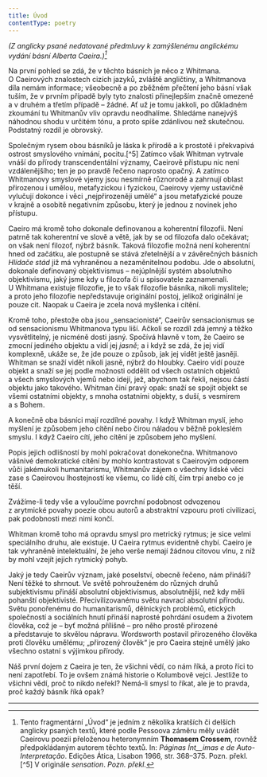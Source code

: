 ```yaml
---
title: Úvod
contentType: poetry
---
```


<section>

<div class="centered">

<div class="verse">

_(Z anglicky psané nedatované předmluvy k zamýšlenému anglickému vydání básní Alberta Caeira.)[^4]_

</div>

</div>

</section>

<section>

Na první pohled se zdá, že v těchto básních je něco z Whitmana. O Caeirových znalostech cizích jazyků, zvláště angličtiny, a Whitmanova díla nemám informace; všeobecně a po zběžném přečtení jeho básní však tuším, že v prvním případě byly tyto znalosti přinejlepším značně omezené a v druhém a třetím případě – žádné. Ať už je tomu jakkoli, po důkladném zkoumání tu Whitmanův vliv opravdu neodhalíme. Shledáme nanejvýš náhodnou shodu v určitém tónu, a proto spíše zdánlivou než skutečnou. Podstatný rozdíl je obrovský.

Společným rysem obou básníků je láska k přírodě a k prostotě i překvapivá ostrost smyslového vnímání, pocitu.[^5] Zatímco však Whitman vytrvale vnáší do přírody transcendentální významy, Caeirově přístupu nic není vzdálenějšího; ten je po pravdě řečeno naprosto opačný. A zatímco Whitmanovy smyslové vjemy jsou nesmírně různorodé a zahrnují oblast přirozenou i umělou, metafyzickou i fyzickou, Caeirovy vjemy ustavičně vylučují dokonce i věci „nejpřirozeněji umělé“ a jsou metafyzické pouze v krajně a osobitě negativním způsobu, který je jednou z novinek jeho přístupu.

Caeiro má kromě toho dokonale definovanou a koherentní filozofii. Není patrně tak koherentní ve slově a větě, jak by se od filozofa dalo očekávat; on však není filozof, nýbrž básník. Taková filozofie možná není koherentní hned od začátku, ale postupně se stává zřetelnější a v závěrečných básních _Hlídače stád_ již má vyhraněnou a nezaměnitelnou podobu. Jde o absolutní, dokonale definovaný objektivismus – nejúplnější systém absolutního objektivismu, jaký jsme kdy u filozofa či u spisovatele zaznamenali. U Whitmana existuje filozofie, je to však filozofie básníka, nikoli myslitele; a proto jeho filozofie nepředstavuje originální postoj, jelikož originální je pouze cit. Naopak u Caeira je zcela nová myšlenka i cítění.

Kromě toho, přestože oba jsou „sensacionisté“, Caeirův sensacionismus se od sensacionismu Whitmanova typu liší. Ačkoli se rozdíl zdá jemný a těžko vysvětlitelný, je nicméně dosti jasný. Spočívá hlavně v tom, že Caeiro se zmocní jediného objektu a vidí jej _jasně_; a i když se zdá, že jej vidí komplexně, ukáže se, že jde pouze o způsob, jak jej vidět ještě jasněji. Whitman se snaží vidět nikoli jasně, nýbrž do hloubky. Caeiro vidí pouze objekt a snaží se jej podle možnosti oddělit od všech ostatních objektů a všech smyslových vjemů nebo idejí, jež, abychom tak řekli, nejsou částí objektu jako takového. Whitman činí pravý opak: snaží se spojit objekt se všemi ostatními objekty, s mnoha ostatními objekty, s duší, s vesmírem a s Bohem.

A konečně oba básníci mají rozdílné povahy. I když Whitman myslí, jeho myšlení je způsobem jeho cítění nebo čirou náladou v běžně pokleslém smyslu. I když Caeiro cítí, jeho cítění je způsobem jeho myšlení.

Popis jejich odlišností by mohl pokračovat donekonečna. Whit­manovo vášnivé demokratické cítění by mohlo kontrastovat s Caei­rovým odporem vůči jakémukoli humanitarismu, Whitmanův zájem o všechny lidské věci zase s Caeirovou lhostejností ke všemu, co lidé cítí, čím trpí anebo co je těší.

Zvážíme-li tedy vše a vyloučíme povrchní podobnost odvozenou z arytmické povahy poezie obou autorů a abstraktní vzpouru proti civilizaci, pak podobnosti mezi nimi končí.

Whitman kromě toho má opravdu smysl pro metrický rytmus; je sice velmi speciálního druhu, ale existuje. U Caeira rytmus evidentně chybí. Caeiro je tak vyhraněně intelektuální, že jeho verše nemají žádnou citovou vlnu, z níž by mohl vzejít jejich rytmický pohyb.

Jaký je tedy Caeirův význam, jaké poselství, obecně řečeno, nám přináší? Není těžké to shrnout. Ve světě pohrouženém do různých druhů subjektivismu přináší absolutní objektivismus, absolutnější, než kdy měli pohanští objektivisté. Přecivilizovanému světu navrací absolutní přírodu. Světu ponořenému do humanitarismů, dělnických problémů, etických společností a sociálních hnutí přináší naprosté pohrdání osudem a životem člověka, což je – byť možná přílišné – pro něho prostě přirozené a představuje to skvělou nápravu. Wordsworth postavil přirozeného člověka proti člověku umělému; „přirozený člověk“ je pro Caeira stejně umělý jako všechno ostatní s výjimkou přírody.

Náš první dojem z Caeira je ten, že všichni vědí, co nám říká, a proto říci to není zapotřebí. To je ovšem známá historie o Kolumbově vejci. Jestliže to všichni vědí, proč to nikdo neřekl? Nemá-li smysl to říkat, ale je to pravda, proč každý básník říká opak?

* * *
[^4]: Tento fragmentární „Úvod“ je jedním z několika kratších či delších anglicky psaných textů, které podle Pessoova záměru měly uvádět Caeirovu poezii přeloženou heteronymním **Thomasem Crossem**, rovněž předpokládaným autorem těchto textů. In: _Páginas Ínt__imas e de Auto-Interpretação_. Edições Ática, Lisabon 1966, str. 368–375. Pozn. překl.[^5] V originále _sensation_. _Pozn. překl._
</section>
